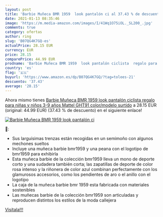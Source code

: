 ```yaml
---
layout: post
title: 'Barbie Muñeca BMR 1959  look pantalón ci al 37.43 % de descuento'
date: 2021-01-13 08:35:46
image: 'https://m.media-amazon.com/images/I/41Wq1O75iOL._SL200_.jpg'
comments: true
category: ofertas
author: ring
slug: 'B07QG4K7GQ-es'
actualPrice: 28.15 EUR
currency: EUR
price: 28.15
comparePrice: 44.99 EUR
prodname: 'Barbie Muñeca BMR 1959  look pantalón ciclista  regalo para niñas y niños 3-9 años  Mattel GHT91    color/modelo surtido'
country: 'es'
flag: '🇪🇸'
buyurl: 'https://www.amazon.es/dp/B07QG4K7GQ/?tag=tolees-21'
descuento: '37.43'
average: '28.15'
---
```


Ahora mismo tienes [Barbie Muñeca BMR 1959  look pantalón ciclista  regalo para niñas y niños 3-9 años  Mattel GHT91    color/modelo surtido](https://www.amazon.es/dp/B07QG4K7GQ/?tag=tolees-21) a 28.15 EUR (original: 44.99 EUR) (37.43 %  de descuento) en el siguiente enlace!

[![Barbie Muñeca BMR 1959  look pantalón ci](https://m.media-amazon.com/images/I/41Wq1O75iOL._SL200_.jpg)](https://www.amazon.es/dp/B07QG4K7GQ/?tag=tolees-21)

🔎:

- Sus larguísimas trenzas están recogidas en un semimoño con algunos mechones sueltos
- Incluye una muñeca barbie bmr1959 y una peana con el logotipo de bmr1959 para exhibirla
- Esta muñeca barbie de la colección bmr1959 lleva un mono de deporte corto y una sudadera también corta; las zapatillas de deporte de color rosa intenso y la riñonera de color azul combinan perfectamente con los glamurosos accesorios, como los pendientes de aro o el anillo con el logotipo
- La caja de la muñeca barbie bmr 1959 esta fabricada con materiales sostenibles
- Las muñecas barbie de la colección bmr1959 son articuladas y reproducen distintos los estilos de la moda callejera

[Visítala!!!](https://www.amazon.es/dp/B07QG4K7GQ/?tag=tolees-21)
